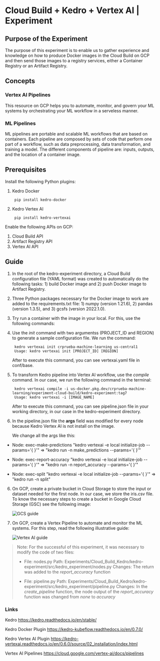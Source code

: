 # Cloud Build + Kedro + Vertex AI | Experiment

## Purpose of the Experiment

The purpose of this experiment is to enable us to gather experience and knowledge on how to produce Docker images in the Cloud Build on GCP and then send those images to a registry services, either a Container Registry or an Artifact Registry.

## Concepts

### Vertex AI Pipelines

This resource on GCP helps you to automate, monitor, and govern your ML systems by orchestrating your ML workflow in a serveless manner.

### ML Pipelines

ML pipelines are portable and scalable ML workflows that are based on containers. Each pipeline are composed by sets of code that perform one part of a workflow, such as data preprocessing, data transformation, and training a model. The different components of pipeline are: inputs, outputs, and the location of a container image.

## Prerequisites

Install the following Python plugins:

1. Kedro Docker

        pip install kedro-docker

2. Kedro Vertex AI

        pip install kedro-vertexai

Enable the following APIs on GCP:

1. Cloud Build API
2. Artifact Registry API
3. Vertex AI API

## Guide

1. In the root of the kedro-experiment directory, a Cloud Build configuration file (YAML format) was created to automatically do the following tasks: 1) build Docker image and 2) push Docker image to Artifact Registry.

2. Three Python packages necessary for the Docker image to work are added to the requirements.txt file: 1) numpy (version 1.21.6), 2) pandas (version 1.3.5), and 3) gcsfs (version 2022.1.0).

3. Try run a container with the image in your local. For this, use the following commands:



3. Use the *init* command with two argumentss (PROJECT_ID and REGION) to generate a sample configuration file. We run the command:

        kedro vertexai init crprueba-machine-learning us-central1
        Usage: kedro vertexai init [PROJECT_ID] [REGION]

    After to execute this command, you can see vertexai.yaml file in conf/base.

4. To transform Kedro pipeline into Vertex AI workflow, use the *compile* command. In our case, we run the following command in the terminal:

        kedro vertexai compile -i us-docker.pkg.dev/crprueba-machine-learning/experiment-cloud-build/kedro-experiment:tag7
        Usage: kedro vertexai -i [IMAGE_NAME]

    After to execute this command, you can see pipeline.json file in your working directory, in our case in the kedro-experiment directory.

5. In the pipeline.json file the **args** field was modified for every node because Kedro Vertex AI is not install on the image.

    We change all the args like this:

- Node: exec-make-predictions
"kedro vertexai -e local initialize-job --params='{ }'" => "kedro run -n make_predictions --params='{ }'"

- Node: exec-report-accuracy
"kedro vertexai -e local initialize-job --params='{ }'" => "kedro run -n report_accuracy --params='{ }'"

- Node: exec-split
"kedro vertexai -e local initialize-job --params='{ }'" => "kedro run -n split"

6. On GCP, create a private bucket in Cloud Storage to store the input or dataset needed for the first node. In our case, we store the iris.csv file. To know the necessary steps to create a bucket in Google Cloud Storage (GSC) see the following image:

    <img src="../../img/gcs.png" title="GCS guide">

7. On GCP, create a Vertex Pipeline to automate and monitor the ML systems. For this step, read the following illustrative guide:

    <img src="../../img/vertex.png" title="Vertex AI guide">

> Note: For the successful of this experiment, it was necessary to modify the code of two files:
>
>- File: nodes.py
Path: Experiments/Cloud_Build_Kedro/kedro-experiment/src/kedro_experiment/nodes.py 
Changes: The return was added to the *report_accuracy* function
>
>- File: pipeline.py
Path: Experiments/Cloud_Build_Kedro/kedro-experiment/src/kedro_experiment/pipeline.py
Changes: In the *create_pipeline* function, the node output of the *report_accuracy* function was changed from *none* to *accuracy*

### Links

Kedro
<https://kedro.readthedocs.io/en/stable/>

Kedro Docker Plugin
<https://kedro-kubeflow.readthedocs.io/en/0.7.0/>

Kedro Vertex AI Plugin
<https://kedro-vertexai.readthedocs.io/en/0.6.0/source/02_installation/index.html>

Vertex AI Pipelines
<https://cloud.google.com/vertex-ai/docs/pipelines>